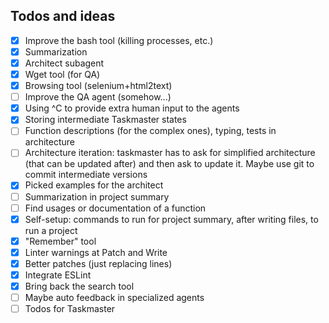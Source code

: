## Todos and ideas

- [X] Improve the bash tool (killing processes, etc.)
- [X] Summarization
- [X] Architect subagent
- [X] Wget tool (for QA)
- [X] Browsing tool (selenium+html2text)
- [ ] Improve the QA agent (somehow...)
- [X] Using ^C to provide extra human input to the agents
- [X] Storing intermediate Taskmaster states
- [ ] Function descriptions (for the complex ones), typing, tests in architecture
- [ ] Architecture iteration: taskmaster has to ask for simplified architecture (that can be updated after) and then ask
  to update it. Maybe use git to commit intermediate versions
- [X] Picked examples for the architect
- [ ] Summarization in project summary
- [ ] Find usages or documentation of a function
- [X] Self-setup: commands to run for project summary, after writing files, to run a project
- [X] "Remember" tool
- [X] Linter warnings at Patch and Write
- [X] Better patches (just replacing lines)
- [X] Integrate ESLint
- [X] Bring back the search tool
- [ ] Maybe auto feedback in specialized agents
- [ ] Todos for Taskmaster

